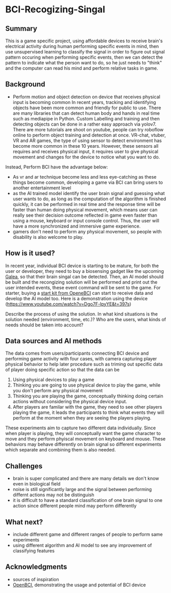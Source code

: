 # BCI-Recogizing-Singal

## Summary

This is a game specific project, using affordable devices to receive brain's electrical activity during human performing specific events in mind, then use unsupervised learning to classify the signal in order to figure out signal pattern occuring when performing specific events, then we can detect the pattern to indicate what the person want to do, so he just needs to "think" and the computer can read his mind and perform relative tasks in game.

## Background

* Perform motion and object detection on device that receives physical input is becoming common 
In recent years, tracking and identifying objects have been more common and friendly for public to use. There are many libraries that can detect human body and hands in real time such as mediapipe in Python. Custom Labelling and training and then detecting objects can be done in a rather easy approach via yolov7. There are more tutorials are shoot on youtube, people can try roboflow online to perform object training and detection at once. VR-chat, vtuber, VR and AR games, the type of using sensor to detect environment has become more common in these 10 years. However, these sensors all requires and receives physical input, it requires user to give physical movement and changes for the device to notice what you want to do.

Instead, Perform BCI have the advantage below:
* As vr and ar technique become less and less eye-catching as these things become common, developing a game via BCI can bring users to another entertainment level
* as the AI trained model identify the user brain signal and guessing what user wants to do, as long as the computation of the algorithm is finished quickly, it can be performed in real time and the response time will be faster than human doing physical movement, which means user can really see their decision outcome reflected in game even faster than using a mouse, keyboard or input console control. Thus, the user will have a more synchronized and immersive game experience.
* gamers don't need to perform any physical movement, so people with disability is also welcome to play.

## How is it used?

In recent year, individual BCI device is starting to be mature, for both the user or developer, they need to buy a biosensing gadget like the upcoming [Galea](https://openbci.com/), so that their brain singal can be detected. Then, an AI model should be built and the recongizing solution will be performed and print out the user intended events, these event command will be sent to the game. For starter, buying a [start kit from OpeneBCI](https://shop.openbci.com/products/bundle2) can start to receive data and develop the AI model too. Here is a demonstration using the device (https://www.youtube.com/watch?v=Dgo7F-lpyYE&t=397s)

Describe the process of using the solution. In what kind situations is the solution needed (environment, time, etc.)? Who are the users, what kinds of needs should be taken into account?

## Data sources and AI methods
The data comes from users/participants connecting BCI device and performing game activity with four cases, with camera capturing player physical behavior to help later procedure such as triming out specific data of player doing specific action so that the data can be 
1. Using physical devices to play a game
2. Thinking you are going to use physical device to play the game, while you don't perform any physical movement
3. Thinking you are playing the game, conceptually thinking doing certain actions without considering the physical device input.
4. After players are familar with the game, they need to see other players playing the game, it leads the participants to think what events they will perform at the moment when they are seeing the players playing.

These experiments aim to capture two different data individually. Since when player is playing, they will conceptually want the game character to move and they  perform phyiscal movement on keyboard and mouse. These behaviors may behave differently on brain signal so different experiments which separate and combining them is also needed.

## Challenges
* brain is super complicated and there are many details we don't know even in biological field
* noise is still significantly large and the signal between performing differnt actions may not be distinguish
* it is difficult to have a standard classification of one brain signal to one action since different people mind may perform differently

## What next?
* include different game and different ranges of people to perform same experiments
* using different algorithm and AI model to see any improvement of classifying features

## Acknowledgments
* sources of inspiration
* [OpenBCI](https://www.youtube.com/@OpenBCI-official/featured), demonstrating the usage and potential of BCI device
